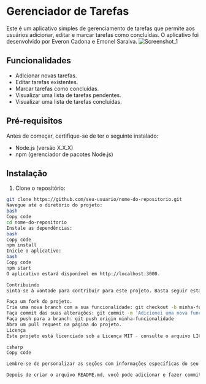 # Gerenciador de Tarefas

Este é um aplicativo simples de gerenciamento de tarefas que permite aos usuários adicionar, editar e marcar tarefas como concluídas. O aplicativo foi desenvolvido por Everon Cadona e Emonel Saraiva.
![Screenshot_1](https://github.com/EmanoelSaraiva/list/assets/95323804/19e027fe-c67f-4501-804b-f550b29dbb98)

## Funcionalidades

- Adicionar novas tarefas.
- Editar tarefas existentes.
- Marcar tarefas como concluídas.
- Visualizar uma lista de tarefas pendentes.
- Visualizar uma lista de tarefas concluídas.

## Pré-requisitos

Antes de começar, certifique-se de ter o seguinte instalado:

- Node.js (versão X.X.X)
- npm (gerenciador de pacotes Node.js)

## Instalação

1. Clone o repositório:

```bash
git clone https://github.com/seu-usuario/nome-do-repositorio.git
Navegue até o diretório do projeto:
bash
Copy code
cd nome-do-repositorio
Instale as dependências:
bash
Copy code
npm install
Inicie o aplicativo:
bash
Copy code
npm start
O aplicativo estará disponível em http://localhost:3000.

Contribuindo
Sinta-se à vontade para contribuir para este projeto. Basta seguir estas etapas:

Faça um fork do projeto.
Crie uma nova branch com a sua funcionalidade: git checkout -b minha-funcionalidade
Faça commit das suas alterações: git commit -m 'Adicionei uma nova funcionalidade'
Faça push para a branch: git push origin minha-funcionalidade
Abra um pull request na página do projeto.
Licença
Este projeto está licenciado sob a Licença MIT - consulte o arquivo LICENSE para obter detalhes.

csharp
Copy code

Lembre-se de personalizar as seções com informações específicas do seu projeto, como o nome, as funcionalidades, os pré-requisitos, as instruções de instalação e as informações de licença.

Depois de criar o arquivo README.md, você pode adicionar e fazer commit dele no seu reposit
